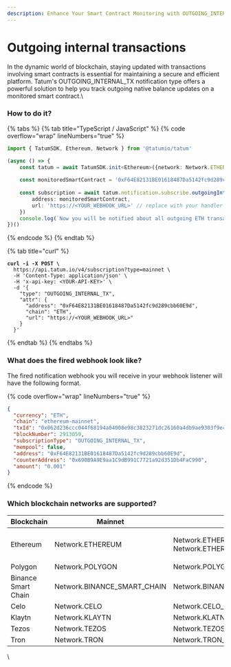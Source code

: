 ```yaml
---
description: Enhance Your Smart Contract Monitoring with OUTGOING_INTERNAL_TX Notifications
---
```


# Outgoing internal transactions

In the dynamic world of blockchain, staying updated with transactions involving smart contracts is essential for maintaining a secure and efficient platform. Tatum's OUTGOING\_INTERNAL\_TX notification type offers a powerful solution to help you track outgoing native balance updates on a monitored smart contract.\


### How to do it?

{% tabs %}
{% tab title="TypeScript / JavaScript" %}
{% code overflow="wrap" lineNumbers="true" %}
```typescript
import { TatumSDK, Ethereum, Network } from '@tatumio/tatum'

(async () => {
    const tatum = await TatumSDK.init<Ethereum>({network: Network.ETHEREUM})
    
    const monitoredSmartContract = '0xF64E82131BE01618487Da5142fc9d289cbb60E9d'
    
    const subscription = await tatum.notification.subscribe.outgoingInternalTx({
        address: monitoredSmartContract,
        url: 'https://<YOUR_WEBHOOK_URL>' // replace with your handler URL
    })
    console.log(`Now you will be notified about all outgoing ETH transactions on ${monitoredSmartContract}`)
})()
```
{% endcode %}
{% endtab %}

{% tab title="curl" %}
<pre class="language-bash" data-overflow="wrap" data-line-numbers><code class="lang-bash"><strong>curl -i -X POST \
</strong>  https://api.tatum.io/v4/subscription?type=mainnet \
  -H 'Content-Type: application/json' \
  -H 'x-api-key: &#x3C;YOUR-API-KEY>' \
  -d '{
    "type": "OUTGOING_INTERNAL_TX",
    "attr": {
      "address": "0xF64E82131BE01618487Da5142fc9d289cbb60E9d",
      "chain": "ETH",
      "url": "https://&#x3C;YOUR_WEBHOOK_URL>"
    }
  }'
</code></pre>
{% endtab %}
{% endtabs %}

### What does the fired webhook look like?

The fired notification webhook you will receive in your webhook listener will have the following format.

{% code overflow="wrap" lineNumbers="true" %}
```json
{
  "currency": "ETH",
  "chain": "ethereum-mainnet",
  "txId": "0x062d236ccc044f68194a04008e98c3823271dc26160a4db9ae9303f9ecfc7bf6",
  "blockNumber": 2913059,
  "subscriptionType": "OUTGOING_INTERNAL_TX",
  "mempool": false,
  "address": "0xF64E82131BE01618487Da5142fc9d289cbb60E9d",
  "counterAddress": "0x690B9A9E9aa1C9dB991C7721a92d351Db4FaC990",
  "amount": "0.001"
}
```
{% endcode %}

### Which blockchain networks are supported?

| Blockchain          | Mainnet                       | Testnet                                                    |
| ------------------- | ----------------------------- | ---------------------------------------------------------- |
| Ethereum            | Network.ETHEREUM              | <p>Network.ETHEREUM_SEPOLIA<br>Network.ETHEREUM_GOERLI</p> |
| Polygon             | Network.POLYGON               | Network.POLYGON\_MUMBAI                                    |
| Binance Smart Chain | Network.BINANCE\_SMART\_CHAIN | Network.BINANCE\_SMART\_CHAIN\_TESTNET                     |
| Celo                | Network.CELO                  | Network.CELO\_ALFAJORES                                    |
| Klaytn              | Network.KLAYTN                | Network.KLATN\_BAOBAB                                      |
| Tezos               | Network.TEZOS                 | Network.TEZOS\_TESTNET                                     |
| Tron                | Network.TRON                  | Network.TRON\_SHASTA                                       |

\
